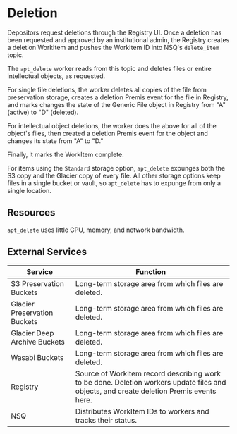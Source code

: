 # Deletion

Depositors request deletions through the Registry UI. Once a deletion has been requested and approved by an institutional admin, the Registry creates a deletion WorkItem and pushes the WorkItem ID into NSQ's `delete_item` topic.

The `apt_delete` worker reads from this topic and deletes files or entire intellectual objects, as requested.

For single file deletions, the worker deletes all copies of the file from preservation storage, creates a deletion Premis event for the file in Registry, and marks changes the state of the Generic File object in Registry from "A" (active) to "D" (deleted).

For intellectual object deletions, the worker does the above for all of the object's files, then created a deletion Premis event for the object and changes its state from "A" to "D."

Finally, it marks the WorkItem complete.

For items using the `Standard` storage option, `apt_delete` expunges both the S3 copy and the Glacier copy of every file. All other storage options keep files in a single bucket or vault, so `apt_delete` has to expunge from only a single location.

## Resources

`apt_delete` uses little CPU, memory, and network bandwidth.

## External Services

| Service | Function |
| ------- | -------- |
| S3 Preservation Buckets | Long-term storage area from which files are deleted.
| Glacier Preservation Buckets | Long-term storage area from which files are deleted.
| Glacier Deep Archive Buckets | Long-term storage area from which files are deleted.
| Wasabi Buckets | Long-term storage area from which files are deleted.
| Registry | Source of WorkItem record describing work to be done. Deletion workers update files and objects, and create deletion Premis events here.
| NSQ | Distributes WorkItem IDs to workers and tracks their status.
